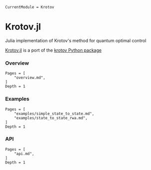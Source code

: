 ```@meta
CurrentModule = Krotov
```

# Krotov.jl

Julia implementation of Krotov's method for quantum optimal control

[Krotov.jl](https://github.com/quantumcontrol-jl/Krotov.jl) is a port of the [krotov Python package](https://github.com/qucontrol/krotov)

### Overview

```@contents
Pages = [
    "overview.md",
]
Depth = 1
```

### Examples

```@contents
Pages = [
    "examples/simple_state_to_state.md",
    "examples/state_to_state_rwa.md",
]
Depth = 1
```

### API

```@contents
Pages = [
    "api.md",
]
Depth = 1
```
